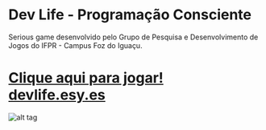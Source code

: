# Dev Life - Programação Consciente
Serious game desenvolvido pelo Grupo de Pesquisa e Desenvolvimento de Jogos do IFPR - Campus Foz do Iguaçu.
# [Clique aqui para jogar! devlife.esy.es](http://devlife.esy.es/jogo)

![alt tag](https://lh3.googleusercontent.com/gkDoGPCAK6Z2Z53030AXJr3ClKZMAlqSkn0jNGKIQhkZHkrV2wsqT_ARkoqN3fAoG6zKeJbkvTF4PtU=w1920-h968-rw)

